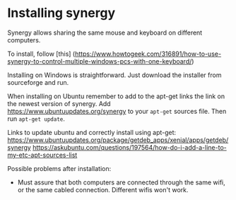 # Installing synergy

Synergy allows sharing the same mouse and keyboard on different computers.

To install, follow [this]
(https://www.howtogeek.com/316891/how-to-use-synergy-to-control-multiple-windows-pcs-with-one-keyboard/) 

Installing on Windows is straightforward. Just download the installer from sourceforge and run.

When installing on Ubuntu remember to add to the apt-get links the link on the newest version of synergy. Add 
https://www.ubuntuupdates.org/synergy to your `apt-get` sources file. Then run `apt-get update`.

Links to update ubuntu and correctly install using apt-get:
https://www.ubuntuupdates.org/package/getdeb_apps/xenial/apps/getdeb/synergy
https://askubuntu.com/questions/197564/how-do-i-add-a-line-to-my-etc-apt-sources-list

Possible problems after installation:
- Must assure that both computers are connected through the same wifi, or the same cabled connection. Different wifis won't work.
